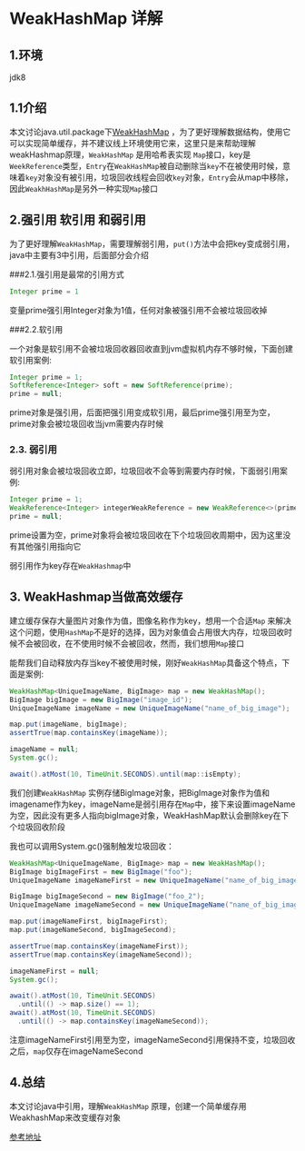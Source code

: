 # WeakHashMap 详解

## 1.环境

jdk8

## 1.1介绍

本文讨论java.util.package下[WeakHashMap](https://docs.oracle.com/javase/8/docs/api/java/util/WeakHashMap.html) ，为了更好理解数据结构，使用它可以实现简单缓存，并不建议线上环境使用它来，这里只是来帮助理解weakHashmap原理，`WeakHashMap` 是用哈希表实现 `Map`接口，key是`WeekReference`类型，`Entry`在`WeakHashMap`被自动删除当`key`不在被使用时候，意味着`key`对象没有被引用，垃圾回收线程会回收`key`对象，`Entry`会从map中移除，因此`WeakhHashMap`是另外一种实现`Map`接口

## 2.强引用 软引用 和弱引用

为了更好理解`WeakHashMap`，需要理解弱引用，`put()`方法中会把key变成弱引用，java中主要有3中引用，后面部分会介绍

###2.1.强引用是最常的引用方式

```java
Integer prime = 1
```

变量prime强引用Integer对象为1值，任何对象被强引用不会被垃圾回收掉

###2.2.软引用

一个对象是软引用不会被垃圾回收器回收直到jvm虚拟机内存不够时候，下面创建软引用案例:

```java
Integer prime = 1;
SoftReference<Integer> soft = new SoftReference(prime);
prime = null;
```

prime对象是强引用，后面把强引用变成软引用，最后prime强引用至为空，prime对象会被垃圾回收当jvm需要内存时候

### 2.3.  弱引用

弱引用对象会被垃圾回收立即，垃圾回收不会等到需要内存时候，下面弱引用案例:

```java
Integer prime = 1;
WeakReference<Integer> integerWeakReference = new WeakReference<>(prime);
prime = null;
```

prime设置为空，prime对象将会被垃圾回收在下个垃圾回收周期中，因为这里没有其他强引用指向它

弱引用作为key存在`WeakHashmap`中

## 3. WeakHashmap当做高效缓存

建立缓存保存大量图片对象作为值，图像名称作为key，想用一个合适`Map` 来解决这个问题，使用`HashMap`不是好的选择，因为对象值会占用很大内存，垃圾回收时候不会被回收，在不使用时候不会被回收，然而，我们想用`Map`接口

能帮我们自动释放内存当key不被使用时候，刚好`WeakHashMap`具备这个特点，下面是案例:

```java
WeakHashMap<UniqueImageName, BigImage> map = new WeakHashMap();
BigImage bigImage = new BigImage("image_id");
UniqueImageName imageName = new UniqueImageName("name_of_big_image");

map.put(imageName, bigImage);
assertTrue(map.containsKey(imageName));

imageName = null;
System.gc();

await().atMost(10, TimeUnit.SECONDS).until(map::isEmpty);
```

我们创建`WeakHashMap` 实例存储BigImage对象，把BigImage对象作为值和imagename作为key，imageName是弱引用存在`Map`中，接下来设置imageName为空，因此没有更多人指向bigImage对象，WeakHashMap默认会删除key在下个垃圾回收阶段

我也可以调用System.gc()强制触发垃圾回收：

```java
WeakHashMap<UniqueImageName, BigImage> map = new WeakHashMap();
BigImage bigImageFirst = new BigImage("foo");
UniqueImageName imageNameFirst = new UniqueImageName("name_of_big_image");

BigImage bigImageSecond = new BigImage("foo_2");
UniqueImageName imageNameSecond = new UniqueImageName("name_of_big_image_2");

map.put(imageNameFirst, bigImageFirst);
map.put(imageNameSecond, bigImageSecond);

assertTrue(map.containsKey(imageNameFirst));
assertTrue(map.containsKey(imageNameSecond));

imageNameFirst = null;
System.gc();

await().atMost(10, TimeUnit.SECONDS)
  .until(() -> map.size() == 1);
await().atMost(10, TimeUnit.SECONDS)
  .until(() -> map.containsKey(imageNameSecond));
```

注意imageNameFirst引用至为空，imageNameSecond引用保持不变，垃圾回收之后，`map`仅存在imageNameSecond

## 4.总结

本文讨论java中引用，理解`WeakHashMap` 原理，创建一个简单缓存用WeakhashMap来改变缓存对象

[参考地址](https://www.baeldung.com/java-weakhashmap)